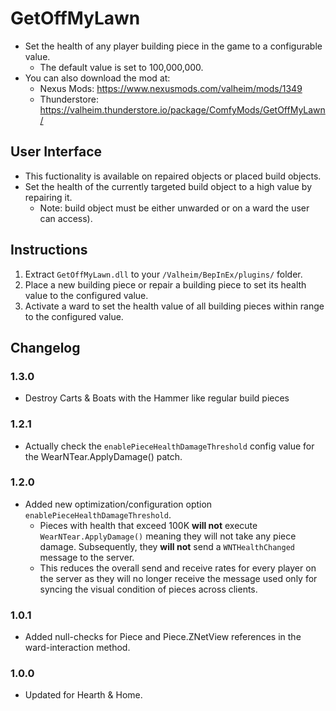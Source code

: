 # GetOffMyLawn

  * Set the health of any player building piece in the game to a configurable value.
    * The default value is set to 100,000,000.
  * You can also download the mod at:
    * Nexus Mods: https://www.nexusmods.com/valheim/mods/1349
    * Thunderstore: https://valheim.thunderstore.io/package/ComfyMods/GetOffMyLawn/

## User Interface

  * This fuctionality is available on repaired objects or placed build objects.
  * Set the health of the currently targeted build object to a high value by repairing it.
    * Note: build object must be either unwarded or on a ward the user can access).

## Instructions

  1. Extract `GetOffMyLawn.dll` to your `/Valheim/BepInEx/plugins/` folder.
  2. Place a new building piece or repair a building piece to set its health value to the configured value.
  3. Activate a ward to set the health value of all building pieces within range to the configured value.

## Changelog

### 1.3.0
  * Destroy Carts & Boats with the Hammer like regular build pieces

### 1.2.1

  * Actually check the `enablePieceHealthDamageThreshold` config value for the WearNTear.ApplyDamage() patch.

### 1.2.0

  * Added new optimization/configuration option `enablePieceHealthDamageThreshold`.
    * Pieces with health that exceed 100K **will not** execute `WearNTear.ApplyDamage()` meaning they will not
      take any piece damage. Subsequently, they **will not** send a `WNTHealthChanged` message to the server.
    * This reduces the overall send and receive rates for every player on the server as they will no longer receive
      the message used only for syncing the visual condition of pieces across clients.

### 1.0.1

  * Added null-checks for Piece and Piece.ZNetView references in the ward-interaction method.

### 1.0.0

  * Updated for Hearth & Home.